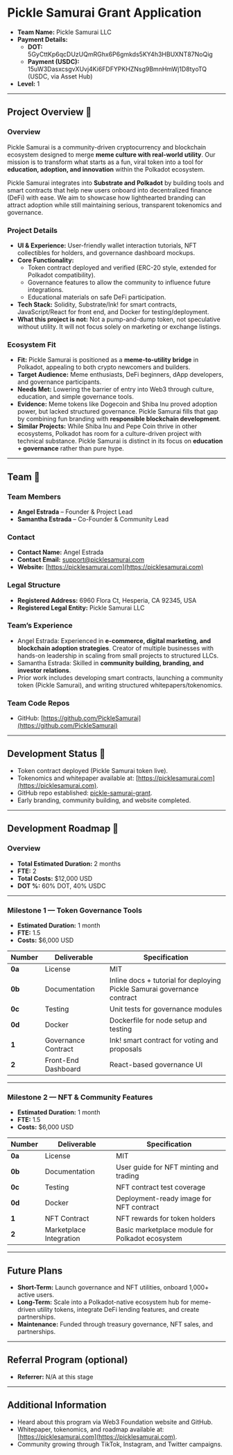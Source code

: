 # Pickle Samurai Grant Application  

- **Team Name:** Pickle Samurai LLC  
- **Payment Details:**  
  - **DOT:** 5GyCttKp6qcDUzUQmRGhx6P6gmkds5KY4h3HBUXNT87NoQig  
  - **Payment (USDC):** 15uW3DasxcsgvXUvj4Ki6FDFYPKHZNsg9BmnHmWj1D8tyoTQ (USDC, via Asset Hub)  
- **Level:** 1  

---

## Project Overview :page_facing_up:

### Overview  
Pickle Samurai is a community-driven cryptocurrency and blockchain ecosystem designed to merge **meme culture with real-world utility**. Our mission is to transform what starts as a fun, viral token into a tool for **education, adoption, and innovation** within the Polkadot ecosystem.  

Pickle Samurai integrates into **Substrate and Polkadot** by building tools and smart contracts that help new users onboard into decentralized finance (DeFi) with ease. We aim to showcase how lighthearted branding can attract adoption while still maintaining serious, transparent tokenomics and governance.  

### Project Details  
- **UI & Experience:** User-friendly wallet interaction tutorials, NFT collectibles for holders, and governance dashboard mockups.  
- **Core Functionality:**  
  - Token contract deployed and verified (ERC-20 style, extended for Polkadot compatibility).  
  - Governance features to allow the community to influence future integrations.  
  - Educational materials on safe DeFi participation.  
- **Tech Stack:** Solidity, Substrate/Ink! for smart contracts, JavaScript/React for front end, and Docker for testing/deployment.  
- **What this project is not:** Not a pump-and-dump token, not speculative without utility. It will not focus solely on marketing or exchange listings.  

### Ecosystem Fit  
- **Fit:** Pickle Samurai is positioned as a **meme-to-utility bridge** in Polkadot, appealing to both crypto newcomers and builders.  
- **Target Audience:** Meme enthusiasts, DeFi beginners, dApp developers, and governance participants.  
- **Needs Met:** Lowering the barrier of entry into Web3 through culture, education, and simple governance tools.  
- **Evidence:** Meme tokens like Dogecoin and Shiba Inu proved adoption power, but lacked structured governance. Pickle Samurai fills that gap by combining fun branding with **responsible blockchain development**.  
- **Similar Projects:** While Shiba Inu and Pepe Coin thrive in other ecosystems, Polkadot has room for a culture-driven project with technical substance. Pickle Samurai is distinct in its focus on **education + governance** rather than pure hype.  

---

## Team :busts_in_silhouette:

### Team Members  
- **Angel Estrada** – Founder & Project Lead  
- **Samantha Estrada** – Co-Founder & Community Lead  

### Contact  
- **Contact Name:** Angel Estrada  
- **Contact Email:** support@picklesamurai.com  
- **Website:** [https://picklesamurai.com](https://picklesamurai.com)  

### Legal Structure  
- **Registered Address:** 6960 Flora Ct, Hesperia, CA 92345, USA  
- **Registered Legal Entity:** Pickle Samurai LLC  

### Team’s Experience  
- Angel Estrada: Experienced in **e-commerce, digital marketing, and blockchain adoption strategies**. Creator of multiple businesses with hands-on leadership in scaling from small projects to structured LLCs.  
- Samantha Estrada: Skilled in **community building, branding, and investor relations**.  
- Prior work includes developing smart contracts, launching a community token (Pickle Samurai), and writing structured whitepapers/tokenomics.  

### Team Code Repos  
- GitHub: [https://github.com/PickleSamurai](https://github.com/PickleSamurai)  

---

## Development Status :open_book:  
- Token contract deployed (Pickle Samurai token live).  
- Tokenomics and whitepaper available at: [https://picklesamurai.com](https://picklesamurai.com).  
- GitHub repo established: [pickle-samurai-grant](https://github.com/PickleSamurai/pickle-samurai-grant).  
- Early branding, community building, and website completed.  

---

## Development Roadmap :nut_and_bolt:

### Overview  
- **Total Estimated Duration:** 2 months  
- **FTE:** 2  
- **Total Costs:** $12,000 USD  
- **DOT %:** 60% DOT, 40% USDC  

---

### Milestone 1 — Token Governance Tools  
- **Estimated Duration:** 1 month  
- **FTE:** 1.5  
- **Costs:** $6,000 USD  

| Number | Deliverable | Specification |  
| ------ | ----------- | ------------- |  
| **0a** | License | MIT |  
| **0b** | Documentation | Inline docs + tutorial for deploying Pickle Samurai governance contract |  
| **0c** | Testing | Unit tests for governance modules |  
| **0d** | Docker | Dockerfile for node setup and testing |  
| **1** | Governance Contract | Ink! smart contract for voting and proposals |  
| **2** | Front-End Dashboard | React-based governance UI |  

---

### Milestone 2 — NFT & Community Features  
- **Estimated Duration:** 1 month  
- **FTE:** 1.5  
- **Costs:** $6,000 USD  

| Number | Deliverable | Specification |  
| ------ | ----------- | ------------- |  
| **0a** | License | MIT |  
| **0b** | Documentation | User guide for NFT minting and trading |  
| **0c** | Testing | NFT contract test coverage |  
| **0d** | Docker | Deployment-ready image for NFT contract |  
| **1** | NFT Contract | NFT rewards for token holders |  
| **2** | Marketplace Integration | Basic marketplace module for Polkadot ecosystem |  

---

## Future Plans  
- **Short-Term:** Launch governance and NFT utilities, onboard 1,000+ active users.  
- **Long-Term:** Scale into a Polkadot-native ecosystem hub for meme-driven utility tokens, integrate DeFi lending features, and create partnerships.  
- **Maintenance:** Funded through treasury governance, NFT sales, and partnerships.  

---

## Referral Program (optional)  
- **Referrer:** N/A at this stage  

---

## Additional Information  
- Heard about this program via Web3 Foundation website and GitHub.  
- Whitepaper, tokenomics, and roadmap available at: [https://picklesamurai.com](https://picklesamurai.com).  
- Community growing through TikTok, Instagram, and Twitter campaigns.  
